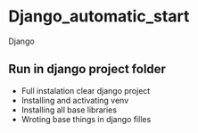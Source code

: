 # Django_automatic_start
Django
## Run in django project folder
* Full instalation clear django project
* Installing and activating venv
* Installing all base libraries
* Wroting base things in django filles
